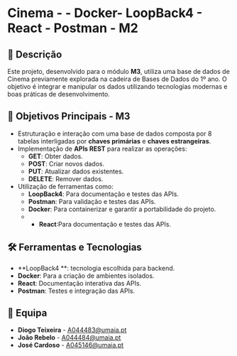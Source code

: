 # Cinema - - Docker- LoopBack4 - React - Postman  - M2

## 📖 Descrição

Este projeto, desenvolvido para o módulo **M3**, utiliza uma base de dados de Cinema previamente explorada na cadeira de Bases de Dados do 1º ano. O objetivo é integrar e manipular os dados utilizando tecnologias modernas e boas práticas de desenvolvimento.

## 🎯 Objetivos Principais - M3

- Estruturação e interação com uma base de dados composta por 8 tabelas interligadas por **chaves primárias** e **chaves estrangeiras**.
- Implementação de **APIs REST** para realizar as operações:
  - **GET**: Obter dados.
  - **POST**: Criar novos dados.
  - **PUT**: Atualizar dados existentes.
  - **DELETE**: Remover dados.
- Utilização de ferramentas como:
  - **LoopBack4**: Para documentação e testes das APIs.
  - **Postman**: Para validação e testes das APIs.
  - **Docker**: Para containerizar e garantir a portabilidade do projeto.
  - - **React**:Para documentação e testes das APIs.

## 🛠️ Ferramentas e Tecnologias

- **LoopBack4 **: tecnologia escolhida para backend.
- **Docker**: Para a criação de ambientes isolados.
- **React**: Documentação interativa das APIs.
- **Postman**: Testes e integração das APIs.

## 👥 Equipa

- **Diogo Teixeira** - [A044483@umaia.pt](mailto:A044483@umaia.pt)
- **João Rebelo** - [A044484@umaia.pt](mailto:A044484@umaia.pt)
- **José Cardoso** - [A045146@umaia.pt](mailto:A045146@umaia.pt)

